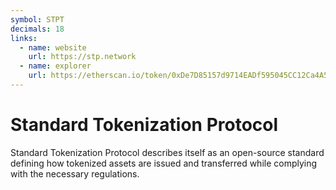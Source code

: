 ```yaml
---
symbol: STPT
decimals: 18
links:
  - name: website
    url: https://stp.network
  - name: explorer
    url: https://etherscan.io/token/0xDe7D85157d9714EADf595045CC12Ca4A5f3E2aDb
---
```


# Standard Tokenization Protocol

Standard Tokenization Protocol describes itself as an open-source standard defining how tokenized assets are issued and transferred while complying with the necessary regulations.
